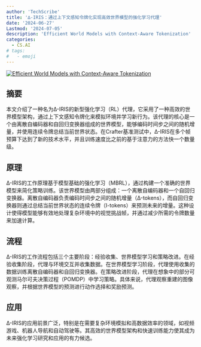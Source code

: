 ```yaml
---
author: 'TechScribe'
title: '∆-IRIS：通过上下文感知令牌化实现高效世界模型的强化学习代理'
date: '2024-06-27'
Lastmod: '2024-07-05'
description: 'Efficient World Models with Context-Aware Tokenization'
categories:
  - CS.AI
# tags:
#   - emoji
---
```


[![Efficient World Models with Context-Aware Tokenization](https://arxiv-research-1301205113.cos.ap-guangzhou.myqcloud.com/images/2406.19320v1.pdf_0.jpg)](https://arxiv.org/abs/2406.19320v1)

## 摘要

本文介绍了一种名为∆-IRIS的新型强化学习（RL）代理，它采用了一种高效的世界模型架构，通过上下文感知令牌化来模拟环境并学习新行为。该代理的核心是一个由离散自编码器和自回归变换器组成的世界模型，能够编码时间步之间的随机增量，并使用连续令牌总结当前世界状态。在Crafter基准测试中，∆-IRIS在多个帧预算下达到了新的技术水平，并且训练速度比之前的基于注意力的方法快一个数量级。<!--more-->

## 原理

∆-IRIS的工作原理基于模型基础的强化学习（MBRL），通过构建一个准确的世界模型来简化策略训练。该世界模型由两部分组成：一个离散自编码器和一个自回归变换器。离散自编码器负责编码时间步之间的随机增量（∆-tokens），而自回归变换器则通过总结当前世界状态的连续令牌（I-tokens）来预测未来的增量。这种设计使得模型能够有效地处理复杂环境中的视觉挑战帧，并通过减少所需的令牌数量来加速计算。

## 流程

∆-IRIS的工作流程包括三个主要阶段：经验收集、世界模型学习和策略改进。在经验收集阶段，代理与环境交互并收集数据。在世界模型学习阶段，代理使用收集的数据训练离散自编码器和自回归变换器。在策略改进阶段，代理在想象中的部分可观测马尔可夫决策过程（POMDP）中学习策略。具体来说，代理观察重建的图像观察，并根据世界模型的预测进行动作选择和奖励预测。

## 应用

∆-IRIS的应用前景广泛，特别是在需要复杂环境模拟和高数据效率的领域，如视频游戏、机器人导航和自动驾驶等。其高效的世界模型架构和快速训练能力使其成为未来强化学习研究和应用的有力候选。